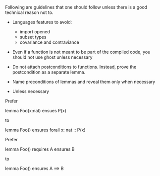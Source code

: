 Following are guidelines that one should follow unless there is a good technical reason not to.

* Languages features to avoid:
    * import opened
    * subset types
    * covariance and contraviance
    
* Even if a function is not meant to be part of the compiled code, you should not use ghost unless necessary
* Do not attach postconditions to functions. Instead, prove the postcondition as a separate lemma.
* Name preconditions of lemmas and reveal them only when necessary
* Unless necessary

Prefer 

lemma Foo(x:nat)
  ensues P(x)

to

lemma Foo()
  ensures forall x: nat :: P(x)

Prefer

lemma Foo()
  requires A
  ensures B

to 

lemma Foo()
  ensures A ==> B


